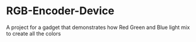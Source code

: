 # RGB-Encoder-Device
A project for a gadget that demonstrates how Red Green and Blue light mix to create all the colors
